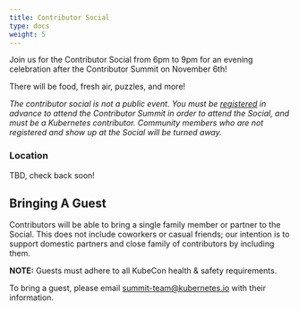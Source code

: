 ```yaml
---
title: Contributor Social
type: docs
weight: 5
---
```

Join us for the Contributor Social
from 6pm to 9pm for an evening celebration after the Contributor Summit on November 6th!

There will be food, fresh air, puzzles, and more!

*The contributor social is _not_ a public event.  You must be [registered] in advance to attend the Contributor Summit in order to attend the Social, and must be a Kubernetes contributor.  Community members who are not registered and show up at the Social will be turned away.*

[registered]: /events/2023/kcsna/registration/

### Location

TBD, check back soon!

## Bringing A Guest

Contributors will be able to bring a single family member or partner to the
Social. This does not include coworkers or casual friends; our intention is
to support domestic partners and close family of contributors by including
them.

**NOTE:** Guests must adhere to all KubeCon health & safety requirements.

To bring a guest, please email summit-team@kubernetes.io with their information.
